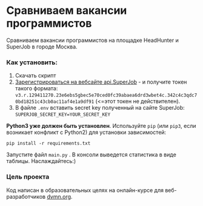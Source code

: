 # Сравниваем вакансии программистов

Сравниваем вакансии программистов на площадке HeadHunter и SuperJob в городе Москва.

### Как установить:

1. Скачать скрипт
2. [Зарегистрироваться на вебсайте api.SuperJob](https://api.superjob.ru) - и получите токен такого формата: ```v3.r.129411270.23e6ebs5gbec5e70ced0fc39abaea6drd3wbet4c.342c4c3qdc70bd18251c43cb0ac11af4e1a9df91``` (<=этот токен не действителен).
3. В файле ```.env``` вставить  secret key полученный на сайте SuperJob: ```SUPERJOB_SECRET_KEY=YOUR_SECRET_KEY```

**Python3 уже должен быть установлен**. 
Используйте `pip` (или `pip3`, если возникает конфликт с Python2) для установки зависимостей:
```
pip install -r requirements.txt
```
Запустите файл `main.py` . В консоли выведется статистика в виде таблицы.
Наслаждайтесь:)

### Цель проекта

Код написан в образовательных целях на онлайн-курсе для веб-разработчиков [dvmn.org](https://dvmn.org/).
